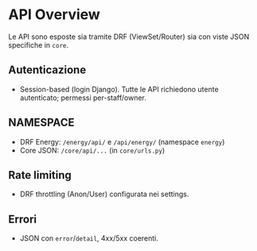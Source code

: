 # API Overview

Le API sono esposte sia tramite DRF (ViewSet/Router) sia con viste JSON specifiche in `core`.

## Autenticazione
- Session-based (login Django). Tutte le API richiedono utente autenticato; permessi per-staff/owner.

## NAMESPACE
- DRF Energy: `/energy/api/` e `/api/energy/` (namespace `energy`)
- Core JSON: `/core/api/...` (in `core/urls.py`)

## Rate limiting
- DRF throttling (Anon/User) configurata nei settings.

## Errori
- JSON con `error`/`detail`, 4xx/5xx coerenti.

